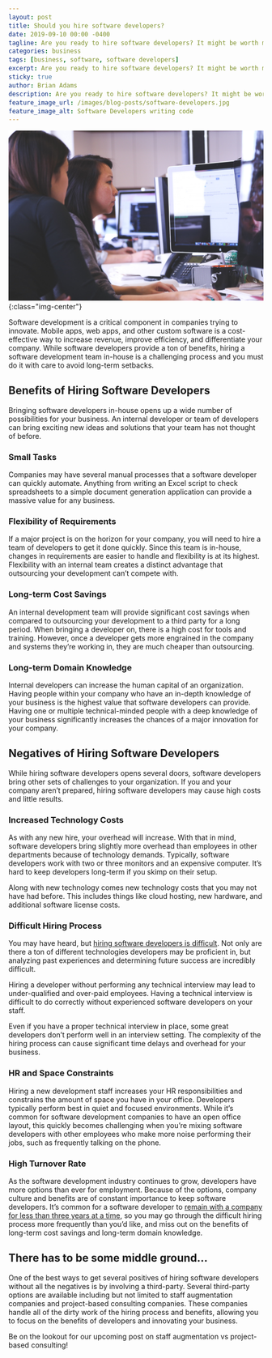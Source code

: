```yaml
---
layout: post
title: Should you hire software developers?
date: 2019-09-10 00:00 -0400
tagline: Are you ready to hire software developers? It might be worth more investigation.
categories: business
tags: [business, software, software developers]
excerpt: Are you ready to hire software developers? It might be worth more investigation.
sticky: true
author: Brian Adams
description: Are you ready to hire software developers? It might be worth more investigation.
feature_image_url: /images/blog-posts/software-developers.jpg
feature_image_alt: Software Developers writing code
---
```


![Software Developers writing code](/images/blog-posts/software-developers.jpg){:class="img-center"}

Software development is a critical component in companies trying to innovate. Mobile apps, web apps, and other custom software is a cost-effective way to increase revenue, improve efficiency, and differentiate your company. While software developers provide a ton of benefits, hiring a software development team in-house is a challenging process and you must do it with care to avoid long-term setbacks.

## Benefits of Hiring Software Developers

Bringing software developers in-house opens up a wide number of possibilities for your business. An internal developer or team of developers can bring exciting new ideas and solutions that your team has not thought of before.

### Small Tasks

Companies may have several manual processes that a software developer can quickly automate. Anything from writing an Excel script to check spreadsheets to a simple document generation application can provide a massive value for any business.

### Flexibility of Requirements

If a major project is on the horizon for your company, you will need to hire a team of developers to get it done quickly. Since this team is in-house, changes in requirements are easier to handle and flexibility is at its highest. Flexibility with an internal team creates a distinct advantage that outsourcing your development can’t compete with.

### Long-term Cost Savings

An internal development team will provide significant cost savings when compared to outsourcing your development to a third party for a long period. When bringing a developer on, there is a high cost for tools and training. However, once a developer gets more engrained in the company and systems they’re working in, they are much cheaper than outsourcing.

### Long-term Domain Knowledge

Internal developers can increase the human capital of an organization. Having people within your company who have an in-depth knowledge of your business is the highest value that software developers can provide. Having one or multiple technical-minded people with a deep knowledge of your business significantly increases the chances of a major innovation for your company.

## Negatives of Hiring Software Developers

While hiring software developers opens several doors, software developers bring other sets of challenges to your organization. If you and your company aren’t prepared, hiring software developers may cause high costs and little results.

### Increased Technology Costs

As with any new hire, your overhead will increase. With that in mind, software developers bring slightly more overhead than employees in other departments because of technology demands. Typically, software developers work with two or three monitors and an expensive computer. It’s hard to keep developers long-term if you skimp on their setup.

Along with new technology comes new technology costs that you may not have had before. This includes things like cloud hosting, new hardware, and additional software license costs.

### Difficult Hiring Process

You may have heard, but [hiring software developers is difficult](https://medium.com/javascript-scene/why-hiring-is-so-hard-in-tech-c462c3230017). Not only are there a ton of different technologies developers may be proficient in, but analyzing past experiences and determining future success are incredibly difficult.

Hiring a developer without performing any technical interview may lead to under-qualified and over-paid employees. Having a technical interview is difficult to do correctly without experienced software developers on your staff.

Even if you have a proper technical interview in place, some great developers don’t perform well in an interview setting. The complexity of the hiring process can cause significant time delays and overhead for your business.

### HR and Space Constraints

Hiring a new development staff increases your HR responsibilities and constrains the amount of space you have in your office. Developers typically perform best in quiet and focused environments. While it’s common for software development companies to have an open office layout, this quickly becomes challenging when you’re mixing software developers with other employees who make more noise performing their jobs, such as frequently talking on the phone.

### High Turnover Rate

As the software development industry continues to grow, developers have more options than ever for employment. Because of the options, company culture and benefits are of constant importance to keep software developers. It’s common for a software developer to [remain with a company for less than three years at a time](https://insights.dice.com/2016/07/08/how-long-do-tech-pros-stay-in-their-jobs/), so you may go through the difficult hiring process more frequently than you’d like, and miss out on the benefits of long-term cost savings and long-term domain knowledge.

## There has to be some middle ground...

One of the best ways to get several positives of hiring software developers without all the negatives is by involving a third-party. Several third-party options are available including but not limited to staff augmentation companies and project-based consulting companies. These companies handle all of the dirty work of the hiring process and benefits, allowing you to focus on the benefits of developers and innovating your business.

Be on the lookout for our upcoming post on staff augmentation vs project-based consulting!

